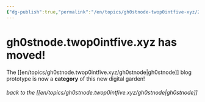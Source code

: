 ```yaml
---
{"dg-publish":true,"permalink":"/en/topics/gh0stnode-twop0intfive-xyz/2024-10-13-we-have-moved/","title":"We have moved!","created":"2024-10-13T17:45:34.000-04:00","updated":"2024-10-27T15:54:20.000-04:00"}
---
```


# gh0stnode.twop0intfive.xyz has moved!

The [[en/topics/gh0stnode.twop0intfive.xyz/gh0stnode\|gh0stnode]] blog prototype is now a **category** of this new digital garden! 

###### *back to the [[en/topics/gh0stnode.twop0intfive.xyz/gh0stnode\|gh0stnode]]*